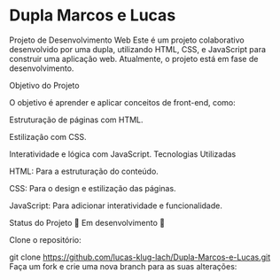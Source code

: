 # Dupla Marcos e Lucas
 Projeto de Desenvolvimento Web
Este é um projeto colaborativo desenvolvido por uma dupla, utilizando HTML, CSS, e JavaScript para construir uma aplicação web. Atualmente, o projeto está em fase de desenvolvimento.

Objetivo do Projeto

O objetivo é aprender e aplicar conceitos de front-end, como:

Estruturação de páginas com HTML.

Estilização com CSS.

Interatividade e lógica com JavaScript.
Tecnologias Utilizadas

HTML: Para a estruturação do conteúdo.

CSS: Para o design e estilização das páginas.

JavaScript: Para adicionar interatividade e funcionalidade.

Status do Projeto
🚧 Em desenvolvimento 🚧

Clone o repositório:

git clone https://github.com/lucas-klug-lach/Dupla-Marcos-e-Lucas.git
Faça um fork e crie uma nova branch para as suas alterações:
